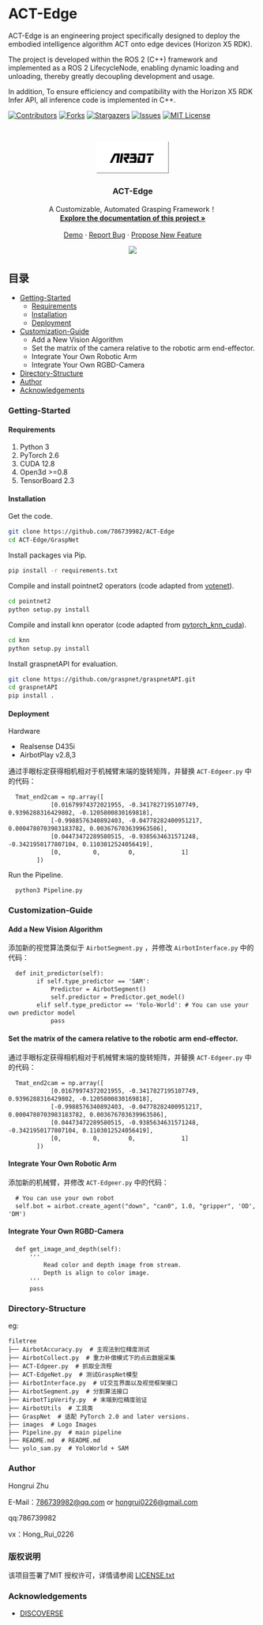 

# ACT-Edge

ACT-Edge is an engineering project specifically designed to deploy the embodied intelligence algorithm ACT onto edge devices (Horizon X5 RDK). 

The project is developed within the ROS 2 (C++) framework and implemented as a ROS 2 LifecycleNode, enabling dynamic loading and unloading, thereby greatly decoupling development and usage. 

In addition, To ensure efficiency and compatibility with the Horizon X5 RDK Infer API, all inference code is implemented in C++.

<!-- PROJECT SHIELDS -->

[![Contributors][contributors-shield]][contributors-url]
[![Forks][forks-shield]][forks-url]
[![Stargazers][stars-shield]][stars-url]
[![Issues][issues-shield]][issues-url]
[![MIT License][license-shield]][license-url]

<!-- PROJECT LOGO -->
<br />

<p align="center">
  <a href="https://github.com/786739982/ACT-Edge/">
    <img src="assets/logo.png" alt="Logo" width="146" height="64">
  </a>

  <h3 align="center">ACT-Edge</h3>
  <p align="center">
    A Customizable, Automated Grasping Framework！
    <br />
    <a href="https://github.com/786739982/ACT-Edge"><strong>Explore the documentation of this project »</strong></a>
    <br />
    <br />
    <a href="https://github.com/786739982/ACT-Edge">Demo</a>
    ·
    <a href="https://github.com/786739982/ACT-Edge/issues">Report Bug</a>
    ·
    <a href="https://github.com/786739982/ACT-Edge/issues">Propose New Feature</a>
  </p>

</p>

<p align="center">
<img src="assets/ACT-Edge.gif", width="300"/>
</p>

## 目录

- [Getting-Started](#Getting-Started)
  - [Requirements](#Requirements)
  - [Installation](#Installation)
  - [Deployment](#Deployment)
- [Customization-Guide](#Customization-Guide)
  - Add a New Vision Algorithm
  - Set the matrix of the camera relative to the robotic arm end-effector.
  - Integrate Your Own Robotic Arm
  - Integrate Your Own RGBD-Camera
- [Directory-Structure](#Directory-Structure)
- [Author](#Author)
- [Acknowledgements](#Acknowledgements)




### Getting-Started

#### Requirements

1. Python 3
2. PyTorch 2.6
3. CUDA 12.8
4. Open3d >=0.8
5. TensorBoard 2.3

#### **Installation**

Get the code.
```bash
git clone https://github.com/786739982/ACT-Edge
cd ACT-Edge/GraspNet
```
Install packages via Pip.
```bash
pip install -r requirements.txt
```
Compile and install pointnet2 operators (code adapted from [votenet](https://github.com/facebookresearch/votenet)).
```bash
cd pointnet2
python setup.py install
```
Compile and install knn operator (code adapted from [pytorch_knn_cuda](https://github.com/chrischoy/pytorch_knn_cuda)).
```bash
cd knn
python setup.py install
```
Install graspnetAPI for evaluation.
```bash
git clone https://github.com/graspnet/graspnetAPI.git
cd graspnetAPI
pip install .
```

#### Deployment

Hardware

* Realsense D435i
* AirbotPlay v2.8,3

通过手眼标定获得相机相对于机械臂末端的旋转矩阵，并替换 ```ACT-Edgeer.py``` 中的代码：
```
  Tmat_end2cam = np.array([
            [0.01679974372021955, -0.3417827195107749, 0.9396288316429802, -0.1205800830169818],
            [-0.9988576340892403, -0.04778282400951217, 0.0004780703983183782, 0.003676703639963586],
            [0.04473472289580515, -0.9385634631571248, -0.3421950177807104, 0.1103012524056419], 
            [0,         0,        0,             1]
        ])
```

Run the Pipeline.
```
  python3 Pipeline.py
```




### Customization-Guide

#### Add a New Vision Algorithm
添加新的视觉算法类似于 ```AirbotSegment.py``` ，并修改 ```AirbotInterface.py``` 中的代码：
```
  def init_predictor(self):
        if self.type_predictor == 'SAM':
            Predictor = AirbotSegment()
            self.predictor = Predictor.get_model()
        elif self.type_predictor == 'Yolo-World': # You can use your own predictor model
            pass
```

#### Set the matrix of the camera relative to the robotic arm end-effector.
通过手眼标定获得相机相对于机械臂末端的旋转矩阵，并替换 ```ACT-Edgeer.py``` 中的代码：
```
  Tmat_end2cam = np.array([
            [0.01679974372021955, -0.3417827195107749, 0.9396288316429802, -0.1205800830169818],
            [-0.9988576340892403, -0.04778282400951217, 0.0004780703983183782, 0.003676703639963586],
            [0.04473472289580515, -0.9385634631571248, -0.3421950177807104, 0.1103012524056419], 
            [0,         0,        0,             1]
        ])
```

#### Integrate Your Own Robotic Arm
添加新的机械臂，并修改 ```ACT-Edgeer.py``` 中的代码：
```
  # You can use your own robot
  self.bot = airbot.create_agent("down", "can0", 1.0, "gripper", 'OD', 'DM') 
```

#### Integrate Your Own RGBD-Camera

```
  def get_image_and_depth(self):
      '''
          Read color and depth image from stream.
          Depth is align to color image.
      '''
      pass
```



### Directory-Structure
eg:

```
filetree 
├── AirbotAccuracy.py  # 主观法到位精度测试
├── AirbotCollect.py  # 重力补偿模式下的点云数据采集
├── ACT-Edgeer.py  # 抓取全流程
├── ACT-EdgeNet.py  # 测试GraspNet模型
├── AirbotInterface.py  # UI交互界面以及视觉框架接口
├── AirbotSegment.py  # 分割算法接口
├── AirbotTipVerify.py  # 末端到位精度验证
├── AirbotUtils  # 工具类
├── GraspNet  # 适配 PyTorch 2.0 and later versions.
├── images  # Logo Images
├── Pipeline.py  # main pipeline
├── README.md  # README.md
└── yolo_sam.py  # YoloWorld + SAM

```




### Author

Hongrui Zhu 

E-Mail：786739982@qq.com or hongrui0226@gmail.com

qq:786739982

vx：Hong_Rui_0226



  
### 版权说明

该项目签署了MIT 授权许可，详情请参阅 [LICENSE.txt](https://github.com/786739982/ACT-Edge/blob/master/LICENSE.txt)





### Acknowledgements

- [DISCOVERSE](https://airbots.online/)




<!-- links -->
[contributors-shield]: https://img.shields.io/github/contributors/786739982/ACT-Edge.svg?style=flat-square
[contributors-url]: https://github.com/786739982/ACT-Edge/graphs/contributors
[forks-shield]: https://img.shields.io/github/forks/786739982/ACT-Edge.svg?style=flat-square
[forks-url]: https://github.com/786739982/ACT-Edge/network/members
[stars-shield]: https://img.shields.io/github/stars/786739982/ACT-Edge.svg?style=flat-square
[stars-url]: https://github.com/786739982/ACT-Edge/stargazers
[issues-shield]: https://img.shields.io/github/issues/786739982/ACT-Edge.svg?style=flat-square
[issues-url]: https://img.shields.io/github/issues/786739982/ACT-Edge.svg
[license-shield]: https://img.shields.io/github/license/786739982/ACT-Edge.svg?style=flat-square
[license-url]: https://github.com/786739982/ACT-Edge/blob/master/LICENSE.txt
[linkedin-shield]: https://img.shields.io/badge/-LinkedIn-black.svg?style=flat-square&logo=linkedin&colorB=555





